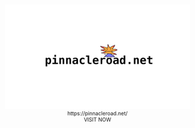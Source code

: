 <div id="header" align="center">
  <img src="youtube-penne_big.png"/>
  https://pinnacleroad.net/
  <br>
  VISIT NOW
</div>

